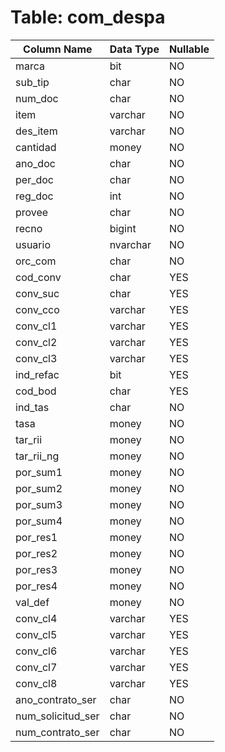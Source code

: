 # Table: com_despa

| Column Name | Data Type | Nullable |
|-------------|-----------|----------|
| marca | bit | NO |
| sub_tip | char | NO |
| num_doc | char | NO |
| item | varchar | NO |
| des_item | varchar | NO |
| cantidad | money | NO |
| ano_doc | char | NO |
| per_doc | char | NO |
| reg_doc | int | NO |
| provee | char | NO |
| recno | bigint | NO |
| usuario | nvarchar | NO |
| orc_com | char | NO |
| cod_conv | char | YES |
| conv_suc | char | YES |
| conv_cco | varchar | YES |
| conv_cl1 | varchar | YES |
| conv_cl2 | varchar | YES |
| conv_cl3 | varchar | YES |
| ind_refac | bit | YES |
| cod_bod | char | YES |
| ind_tas | char | NO |
| tasa | money | NO |
| tar_rii | money | NO |
| tar_rii_ng | money | NO |
| por_sum1 | money | NO |
| por_sum2 | money | NO |
| por_sum3 | money | NO |
| por_sum4 | money | NO |
| por_res1 | money | NO |
| por_res2 | money | NO |
| por_res3 | money | NO |
| por_res4 | money | NO |
| val_def | money | NO |
| conv_cl4 | varchar | YES |
| conv_cl5 | varchar | YES |
| conv_cl6 | varchar | YES |
| conv_cl7 | varchar | YES |
| conv_cl8 | varchar | YES |
| ano_contrato_ser | char | NO |
| num_solicitud_ser | char | NO |
| num_contrato_ser | char | NO |
